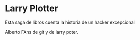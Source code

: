# Larry Plotter

Esta saga de libros cuenta la historia de un hacker excepcional


Alberto FAns de git y de larry poter.
